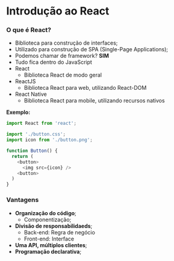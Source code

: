 # Introdução ao React

### O que é React?
* Biblioteca para construção de interfaces;
* Utilizado para construção de SPA (Single-Page Applications);
* Podemos chamar de framework? **SIM**
* Tudo fica dentro do JavaScript
* React
  * Biblioteca React de modo geral
* ReactJS
  * Biblioteca React para web, utilizando React-DOM
* React Native
  * Biblioteca React para mobile, utilizando recursos nativos

**Exemplo:**

```js
import React from 'react';

import './button.css';
import icon from './button.png';

function Button() {
  return (
    <button>
      <img src={icon} />
    <button>
  )
}
```

### Vantagens

* **Organização do código**;
  * Componentização;
* **Divisão de responsabilidaeds**;
  * Back-end: Regra de negócio
  * Front-end: Interface
* **Uma API, múltiplos clientes**;
* **Programação declarativa**;

